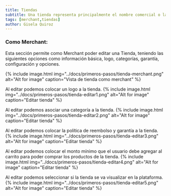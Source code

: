 ```yaml
---
title: Tiendas
subtitle: Una tienda representa principalmente el nombre comercial o la división de diferentes negocios del merchant.
tags: [merchant,tiendas]
author: Gisela Quiroz
---
```


### **Como Merchant:**

Esta sección permite como Merchant poder editar una Tienda, teniendo las siguientes opciones como información básica, logo, categorías, garantía, configuración y opciones.

{% include image.html img="../docs/primeros-pasos/tienda-merchant.png" alt="Alt for image" caption="Vista de tienda como merchant" %}

Al editar podemos colocar un logo a la tienda.
{% include image.html img="../docs/primeros-pasos/tienda-editar1.png" alt="Alt for image" caption="Editar tienda" %}

Al editar podemos asociar una categoría a la tienda.
{% include image.html img="../docs/primeros-pasos/tienda-editar2.png" alt="Alt for image" caption="Editar tienda" %}

Al editar podemos colocar la política de reembolso y garantía a la tienda.
{% include image.html img="../docs/primeros-pasos/tienda-editar3.png" alt="Alt for image" caption="Editar tienda" %}

Al editar podemos colocar el monto mínimo que el usuario debe agregar al carrito para poder comprar los productos de la tienda.
{% include image.html img="../docs/primeros-pasos/tienda-editar4.png" alt="Alt for image" caption="Editar tienda" %}

Al editar podemos seleccionar si la tienda se va visualizar en la plataforma.
{% include image.html img="../docs/primeros-pasos/tienda-editar5.png" alt="Alt for image" caption="Editar tienda" %}
